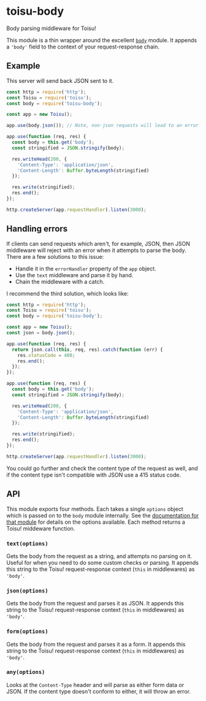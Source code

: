 # toisu-body

Body parsing middleware for Toisu!

This module is a thin wrapper around the excellent
[`body`](https://www.npmjs.com/package/body) module. It appends a `'body'`
field to the context of your request-response chain.

## Example

This server will send back JSON sent to it.

```javascript
const http = require('http');
const Toisu = require('toisu');
const body = require('toisu-body');

const app = new Toisu();

app.use(body.json()); // Note, non-json requests will lead to an error!

app.use(function (req, res) {
  const body = this.get('body');
  const stringified = JSON.stringify(body);

  res.writeHead(200, {
    'Content-Type': 'application/json',
    'Content-Length': Buffer.byteLength(stringified)
  });

  res.write(stringified);
  res.end();
});

http.createServer(app.requestHandler).listen(3000);
```

## Handling errors

If clients can send requests which aren't, for example, JSON, then JSON
middleware will reject with an error when it attempts to parse the body. There
are a few solutions to this issue:

 - Handle it in the `errorHandler` property of the `app` object.
 - Use the `text` middleware and parse it by hand.
 - Chain the middleware with a catch.

I recommend the third solution, which looks like:

```javascript
const http = require('http');
const Toisu = require('toisu');
const body = require('toisu-body');

const app = new Toisu();
const json = body.json();

app.use(function (req, res) {
  return json.call(this, req, res).catch(function (err) {
    res.statusCode = 400;
    res.end();
  });
});

app.use(function (req, res) {
  const body = this.get('body');
  const stringified = JSON.stringify(body);

  res.writeHead(200, {
    'Content-Type': 'application/json',
    'Content-Length': Buffer.byteLength(stringified)
  });

  res.write(stringified);
  res.end();
});

http.createServer(app.requestHandler).listen(3000);
```

You could go further and check the content type of the request as well, and if
the content type isn't compatible with JSON use a 415 status code.

## API

This module exports four methods. Each takes a single `options` object which is
passed on to the `body` module internally. See the
[documentation for that module](https://github.com/Raynos/body#documentation)
for details on the options available. Each method returns a Toisu! middeware
function.

### `text(options)`

Gets the body from the request as a string, and attempts no parsing on it.
Useful for when you need to do some custom checks or parsing. It appends this
string to the Toisu! request-response context (`this` in middlewares) as
`'body'`.

### `json(options)`

Gets the body from the request and parses it as JSON. It appends this string to
the Toisu! request-response context (`this` in middlewares) as `'body'`.

### `form(options)`

Gets the body from the request and parses it as a form. It appends this string
to the Toisu! request-response context (`this` in middlewares) as `'body'`.

### `any(options)`

Looks at the `Content-Type` header and will parse as either form data or JSON.
If the content type doesn't conform to either, it will throw an error.
